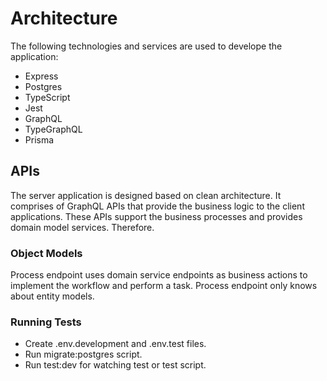 # Architecture

The following technologies and services are used to develope the application:
* Express
* Postgres
* TypeScript
* Jest
* GraphQL
* TypeGraphQL
* Prisma

## APIs

The server application is designed based on clean architecture. It comprises of GraphQL APIs that provide the business logic to the client applications. These APIs support the business processes and provides domain model services. Therefore.

### Object Models

Process endpoint uses domain service endpoints as business actions to implement the workflow and perform a task. Process endpoint only knows about entity models.

### Running Tests
* Create .env.development and .env.test files.
* Run migrate:postgres script.
* Run test:dev for watching test or test script.